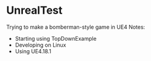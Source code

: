 UnrealTest
==========

Trying to make a bomberman-style game in UE4
Notes:
- Starting using TopDownExample
- Developing on Linux
- Using UE4.18.1